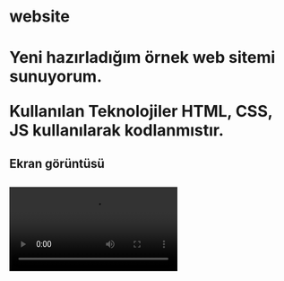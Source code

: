 <h1>  website <h1>

Yeni hazırladığım örnek web sitemi sunuyorum.

Kullanılan Teknolojiler
HTML, CSS, JS kullanılarak kodlanmıstır.

<h2> Ekran görüntüsü <h2>

![](ekran.gif.mp4)
